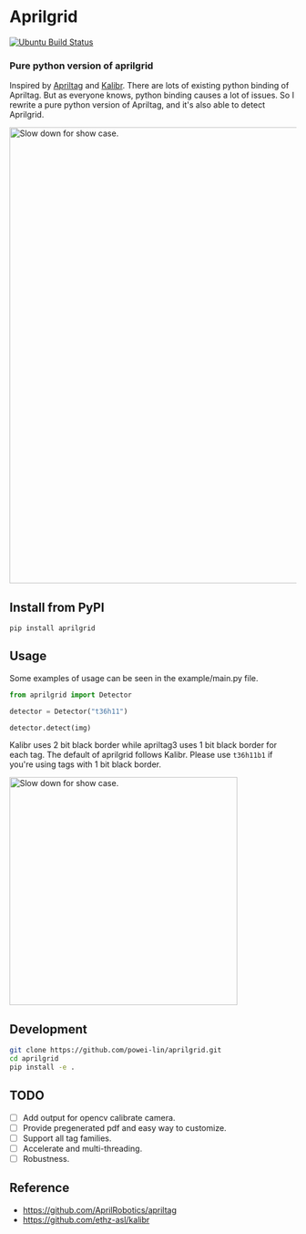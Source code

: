 # Aprilgrid
[![Ubuntu Build Status](https://github.com/powei-lin/aprilgrid/workflows/ubuntu/badge.svg)](https://github.com/powei-lin/aprilgrid/actions/workflows/ubuntu.yml)

### Pure python version of aprilgrid
Inspired by [Apriltag](https://github.com/AprilRobotics/apriltag) and [Kalibr](https://github.com/ethz-asl/kalibr). There are lots of existing python binding of Apriltag. But as everyone knows, python binding causes a lot of issues. So I rewrite a pure python version of Apriltag, and it's also able to detect Aprilgrid.

<img src="example/showcase.avif" width="800" alt="Slow down for show case.">

## Install from PyPI
```
pip install aprilgrid
```

## Usage
Some examples of usage can be seen in the example/main.py file.

```py
from aprilgrid import Detector

detector = Detector("t36h11")

detector.detect(img)
```

Kalibr uses 2 bit black border while apriltag3 uses 1 bit black border for each tag. The default of aprilgrid follows Kalibr. Please use `t36h11b1` if you're using tags with 1 bit black border.

<img src="docs/tag_border_issue.png" width="400" alt="Slow down for show case.">

## Development
```sh
git clone https://github.com/powei-lin/aprilgrid.git
cd aprilgrid
pip install -e .
```

## TODO
- [ ] Add output for opencv calibrate camera.
- [ ] Provide pregenerated pdf and easy way to customize.
- [ ] Support all tag families.
- [ ] Accelerate and multi-threading.
- [ ] Robustness.

## Reference
- https://github.com/AprilRobotics/apriltag
- https://github.com/ethz-asl/kalibr